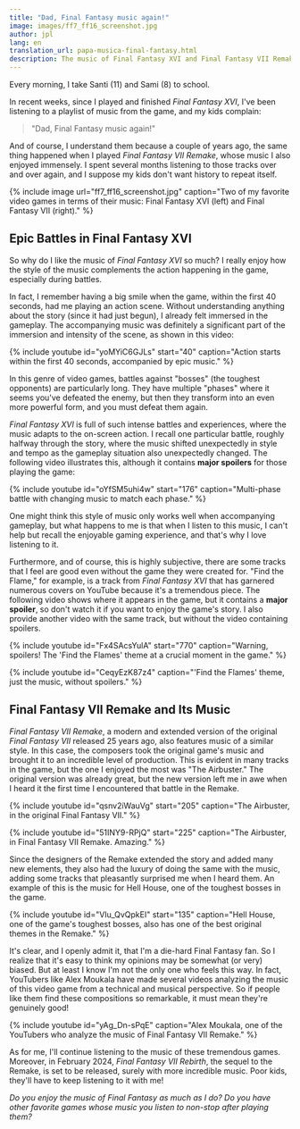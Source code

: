 ```yaml
---
title: "Dad, Final Fantasy music again!"
image: images/ff7_ff16_screenshot.jpg
author: jpl
lang: en
translation_url: papa-musica-final-fantasy.html
description: The music of Final Fantasy XVI and Final Fantasy VII Remake is immersive and of high quality, and it is enjoyed both inside and outside the game.
---
```


Every morning, I take Santi (11) and Sami (8) to school.

In recent weeks, since I played and finished *Final Fantasy XVI*, I've been listening to a playlist of music from the game, and my kids complain:

> "Dad, Final Fantasy music again!"

And of course, I understand them because a couple of years ago, the same thing happened when I played *Final Fantasy VII Remake*, whose music I also enjoyed immensely. I spent several months listening to those tracks over and over again, and I suppose my kids don't want history to repeat itself.

{% include image url="ff7_ff16_screenshot.jpg" caption="Two of my favorite video games in terms of their music: Final Fantasy XVI (left) and Final Fantasy VII (right)." %}

## Epic Battles in Final Fantasy XVI

So why do I like the music of *Final Fantasy XVI* so much? I really enjoy how the style of the music complements the action happening in the game, especially during battles.

In fact, I remember having a big smile when the game, within the first 40 seconds, had me playing an action scene. Without understanding anything about the story (since it had just begun), I already felt immersed in the gameplay. The accompanying music was definitely a significant part of the immersion and intensity of the scene, as shown in this video:

{% include youtube id="yoMYiC6GJLs" start="40" caption="Action starts within the first 40 seconds, accompanied by epic music." %}

In this genre of video games, battles against "bosses" (the toughest opponents) are particularly long. They have multiple "phases" where it seems you've defeated the enemy, but then they transform into an even more powerful form, and you must defeat them again.

*Final Fantasy XVI* is full of such intense battles and experiences, where the music adapts to the on-screen action. I recall one particular battle, roughly halfway through the story, where the music shifted unexpectedly in style and tempo as the gameplay situation also unexpectedly changed. The following video illustrates this, although it contains **major spoilers** for those playing the game:

{% include youtube id="oYfSM5uhi4w" start="176" caption="Multi-phase battle with changing music to match each phase." %}

One might think this style of music only works well when accompanying gameplay, but what happens to me is that when I listen to this music, I can't help but recall the enjoyable gaming experience, and that's why I love listening to it.

Furthermore, and of course, this is highly subjective, there are some tracks that I feel are good even without the game they were created for. "Find the Flame," for example, is a track from *Final Fantasy XVI* that has garnered numerous covers on YouTube because it's a tremendous piece. The following video shows where it appears in the game, but it contains a **major spoiler**, so don't watch it if you want to enjoy the game's story. I also provide another video with the same track, but without the video containing spoilers.

{% include youtube id="Fx4SAcsYulA" start="770" caption="Warning, spoilers! The 'Find the Flames' theme at a crucial moment in the game." %}

{% include youtube id="CeqyEzK87z4" caption="'Find the Flames' theme, just the music, without spoilers." %}

## Final Fantasy VII Remake and Its Music

*Final Fantasy VII Remake*, a modern and extended version of the original *Final Fantasy VII* released 25 years ago, also features music of a similar style. In this case, the composers took the original game's music and brought it to an incredible level of production. This is evident in many tracks in the game, but the one I enjoyed the most was "The Airbuster." The original version was already great, but the new version left me in awe when I heard it the first time I encountered that battle in the Remake.

{% include youtube id="qsnv2iWauVg" start="205" caption="The Airbuster, in the original Final Fantasy VII." %}

{% include youtube id="51INY9-RPjQ" start="225" caption="The Airbuster, in Final Fantasy VII Remake. Amazing." %}

Since the designers of the Remake extended the story and added many new elements, they also had the luxury of doing the same with the music, adding some tracks that pleasantly surprised me when I heard them. An example of this is the music for Hell House, one of the toughest bosses in the game.

{% include youtube id="VIu_QvQpkEI" start="135" caption="Hell House, one of the game's toughest bosses, also has one of the best original themes in the Remake." %}

It's clear, and I openly admit it, that I'm a die-hard Final Fantasy fan. So I realize that it's easy to think my opinions may be somewhat (or very) biased. But at least I know I'm not the only one who feels this way. In fact, YouTubers like Alex Moukala have made several videos analyzing the music of this video game from a technical and musical perspective. So if people like them find these compositions so remarkable, it must mean they're genuinely good!

{% include youtube id="yAg_Dn-sPqE" caption="Alex Moukala, one of the YouTubers who analyze the music of Final Fantasy VII Remake." %}

As for me, I'll continue listening to the music of these tremendous games. Moreover, in February 2024, *Final Fantasy VII Rebirth*, the sequel to the Remake, is set to be released, surely with more incredible music. Poor kids, they'll have to keep listening to it with me!

*Do you enjoy the music of Final Fantasy as much as I do? Do you have other favorite games whose music you listen to non-stop after playing them?*
